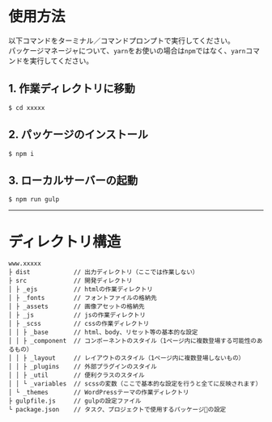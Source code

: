 # 使用方法
以下コマンドをターミナル／コマンドプロンプトで実行してください。  
パッケージマネージャについて、`yarn`をお使いの場合は`npm`ではなく、`yarn`コマンドを実行してください。

## 1. 作業ディレクトリに移動
```
$ cd xxxxx
```

## 2. パッケージのインストール
```
$ npm i
```

## 3. ローカルサーバーの起動
```
$ npm run gulp
```

***

# ディレクトリ構造
```
www.xxxxx
├ dist            // 出力ディレクトリ（ここでは作業しない）
├ src             // 開発ディレクトリ
│ ├ _ejs          // htmlの作業ディレクトリ
│ ├ _fonts        // フォントファイルの格納先
│ ├ _assets       // 画像アセットの格納先
│ ├ _js           // jsの作業ディレクトリ
│ ├ _scss         // cssの作業ディレクトリ
│ │ ├ _base       // html、body、リセット等の基本的な設定
│ │ ├ _component  // コンポーネントのスタイル（1ページ内に複数登場する可能性のあるもの）
│ │ ├ _layout     // レイアウトのスタイル（1ページ内に複数登場しないもの）
│ │ ├ _plugins    // 外部プラグインのスタイル
│ │ ├ _util       // 便利クラスのスタイル
│ │ └ _variables  // scssの変数（ここで基本的な設定を行うと全てに反映されます）
│ └ _themes       // WordPressテーマの作業ディレクトリ
├ gulpfile.js     // gulpの設定ファイル
└ package.json    // タスク、プロジェクトで使用するパッケージの設定
```
